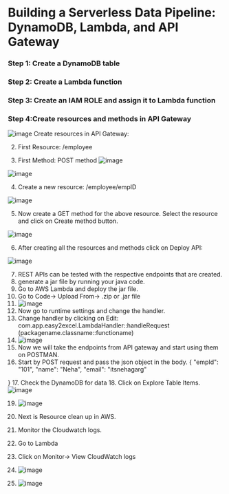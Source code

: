 # Building a Serverless Data Pipeline: DynamoDB, Lambda, and API Gateway

### Step 1: Create a DynamoDB table
### Step 2: Create a Lambda function
### Step 3: Create an IAM ROLE and assign it to Lambda function
### Step 4:Create resources and methods in API Gateway
![image](https://github.com/itsnehagarg/AWSProjects/assets/20385826/d721e53b-0bbd-46e1-83af-2ada0f109cde)
Create resources in API Gateway:

2. First Resource: /employee

3. First Method: POST method
![image](https://github.com/itsnehagarg/AWSProjects/assets/20385826/e4e8a51f-9f52-458f-b297-029fd7ef670f)

![image](https://github.com/itsnehagarg/AWSProjects/assets/20385826/374f0146-548a-4648-88df-5845fb5022f1)


4. Create a new resource: /employee/empID

![image](https://github.com/itsnehagarg/AWSProjects/assets/20385826/23c331c2-ea49-478b-b925-9110faca6173)

5. Now create a GET method for the above resource. Select the resource and click on Create method button.

![image](https://github.com/itsnehagarg/AWSProjects/assets/20385826/1ab52bdc-148f-478c-87c5-de2fe6c8df10)

6. After creating all the resources and methods click on Deploy API:

![image](https://github.com/itsnehagarg/AWSProjects/assets/20385826/2e22c988-af80-45db-a695-105585000489)

7. REST APIs can be tested with the respective endpoints that are created.
8. generate a jar file by running your java code.
9. Go to AWS Lambda and deploy the jar file.
10. Go to Code-> Upload From-> .zip or .jar file
11. ![image](https://github.com/itsnehagarg/AWSProjects/assets/20385826/f3fe4404-3e93-47eb-a68a-c9866c696ac6)
12. Now go to runtime settings and change the handler.
13. Change handler by clicking on Edit: com.app.easy2excel.LambdaHandler::handleRequest (packagename.classname::functioname)
14. ![image](https://github.com/itsnehagarg/AWSProjects/assets/20385826/10db074b-6cfe-4619-8bfd-0141290c9797)
15. Now we will take the endpoints from API gateway and start using them on POSTMAN.
16. Start by POST request and pass the json object in the body.
    {
    "empId": "101",
    "name": "Neha",
    "email": "itsnehagarg"

}
17. Check the DynamoDB for data
18. Click on Explore Table Items.
![image](https://github.com/itsnehagarg/AWSProjects/assets/20385826/5e68444d-9501-4cd1-823d-f1ef1f3d7f49)

19. ![image](https://github.com/itsnehagarg/AWSProjects/assets/20385826/5db8e388-d4a9-40a0-9688-50a6bb61fc71)
20. Next is Resource clean up in AWS.
21. Monitor the Cloudwatch logs.
22. Go to Lambda
23. Click on Monitor-> View CloudWatch logs
24. ![image](https://github.com/itsnehagarg/AWSProjects/assets/20385826/1ff21a50-5b61-4116-b4b3-5d4feb787821)

25. ![image](https://github.com/itsnehagarg/AWSProjects/assets/20385826/5b14f3ed-5468-4035-9d4c-273c0504e8da)








